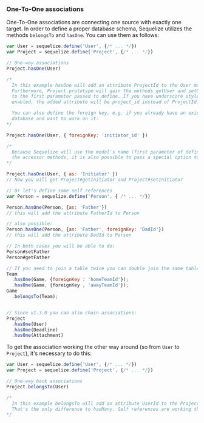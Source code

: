 ### One-To-One associations

One-To-One associations are connecting one source with exactly one target. In order to define a proper database schema, Sequelize utilizes the methods `belongsTo` and `hasOne`. You can use them as follows:

```js
var User = sequelize.define('User', {/* ... */})
var Project = sequelize.define('Project', {/* ... */})

// One-way associations
Project.hasOne(User)

/*
  In this example hasOne will add an attribute ProjectId to the User model!
  Furthermore, Project.prototype will gain the methods getUser and setUser according
  to the first parameter passed to define. If you have underscore style
  enabled, the added attribute will be project_id instead of ProjectId.

  You can also define the foreign key, e.g. if you already have an existing
  database and want to work on it:
*/

Project.hasOne(User, { foreignKey: 'initiator_id' })

/*
  Because Sequelize will use the model's name (first parameter of define) for
  the accessor methods, it is also possible to pass a special option to hasOne:
*/

Project.hasOne(User, { as: 'Initiator' })
// Now you will get Project#getInitiator and Project#setInitiator

// Or let's define some self references
var Person = sequelize.define('Person', { /* ... */})

Person.hasOne(Person, {as: 'Father'})
// this will add the attribute FatherId to Person

// also possible:
Person.hasOne(Person, {as: 'Father', foreignKey: 'DadId'})
// this will add the attribute DadId to Person

// In both cases you will be able to do:
Person#setFather
Person#getFather

// If you need to join a table twice you can double join the same table
Team
  .hasOne(Game, {foreignKey : 'homeTeamId'});
  .hasOne(Game, {foreignKey , 'awayTeamId'});
Game
  .belongsTo(Team);


// Since v1.3.0 you can also chain associations:
Project
  .hasOne(User)
  .hasOne(Deadline)
  .hasOne(Attachment)
```

To get the association working the other way around (so from `User` to `Project`), it's necessary to do this:

```js
var User = sequelize.define('User', {/* ... */})
var Project = sequelize.define('Project', {/* ... */})

// One-way back associations
Project.belongsTo(User)

/*
  In this example belongsTo will add an attribute UserId to the Project model!
  That's the only difference to hasMany. Self references are working the very same way!
*/
```
